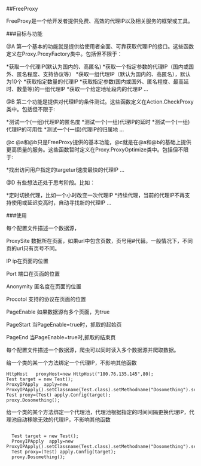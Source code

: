 ##FreeProxy

FreeProxy是一个给开发者提供免费、高效的代理IP以及相关服务的框架或工具。


###目标与功能

@A
第一个基本的功能就是提供给使用者全面、可靠获取代理IP的接口。这些函数定义在Proxy.ProxyFactory类中。包括但不限于：

*获取一个代理IP(默认为国内的、高匿名)
*获取一个指定参数的代理IP（国内或国外、匿名程度、支持协议等）
*获取一组代理IP（默认为国内的、高匿名），默认为10个
*获取指定数量的代理IP
*获取指定参数(国内或国外、匿名程度、最高延时、数量等)的一组代理IP
*获取一个给定地址段内的代理IP
...


@B
第二个功能是提供对代理IP的条件测试。这些函数定义在Action.CheckProxy类中。包括但不限于:

*测试一个(一组)代理IP的匿名度
*测试一个(一组)代理IP的延时
*测试一个(一组)代理IP的可用性
*测试一个(一组)代理IP的归属地
...

@c
@a和@b只是FreeProxy提供的基本功能，@c就是在@a和@b的基础上提供更高质量的服务。这些函数暂时定义在Proxy.ProxyOptimize类中。包括但不限于:

*找出访问用户指定的targeturl速度最快的代理IP
...

@D
有些想法还处于思考阶段。比如：

*定时切换代理，比如一个小时改变一次代理IP
*持续代理，当前的代理IP不再支持使用或延迟变高时，自动寻找新的代理IP
...


###使用                        
                               
每个配置文件描述一个数据源，

ProxySite 数据所在页面，如果url中包含页数，页号用#代替。一般情况下，不同页的url只有页号不同。

IP        ip在页面的位置

Port      端口在页面的位置

Anonymity 匿名度在页面的位置

Procotol  支持的协议在页面的位置

PageEnable 如果数据源有多个页面，为true

PageStart  当PageEnable=true时，抓取的起始页

PageEnd    当PageEnable=true时,抓取的结束页

每个配置文件描述一个数据源，爬虫可以同时读入多个数据源并爬取数据。


给一个类的某一个方法绑定一个代理IP，不影响其他函数
```
HttpHost   proxyHost=new HttpHost("180.76.135.145",80);
Test target = new Test(); 
ProxyIPApply  apply=new ProxyIPApply().setClassname(Test.class).setMethodname("Dosomething").setHost(proxyHost);
Test proxy=(Test) apply.Config(target);
proxy.Dosomething();

```

给一个类的某个方法绑定一个代理池，代理池根据指定的时间间隔更换代理IP，代理池自动移除无效的代理IP，不影响其他函数
```
  
  Test target = new Test(); 
  ProxyIPApply  apply=new ProxyIPApply().setClassname(Test.class).setMethodname("Dosomething").setProxypool(proxypool);
  Test proxy=(Test) apply.Config(target);
  proxy.Dosomething();

```

                    
  

                                                                                                                                    